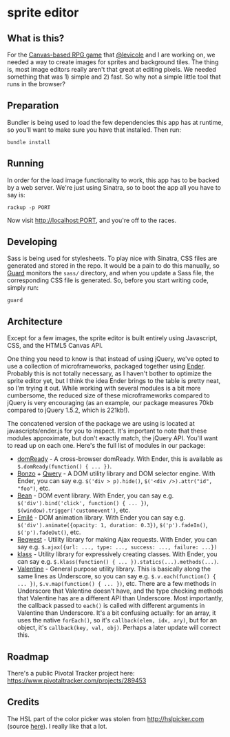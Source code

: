 # sprite editor

## What is this?

For the [Canvas-based RPG game](http://github.com/mcmire/rpg) that [@levicole](http://github.com/levicole) and I are working on, we needed a way to create images for sprites and background tiles. The thing is, most image editors really aren't that great at editing pixels. We needed something that was 1) simple and 2) fast. So why not a simple little tool that runs in the browser?

## Preparation

Bundler is being used to load the few dependencies this app has at runtime, so you'll want to make sure you have that installed. Then run:

    bundle install

## Running

In order for the load image functionality to work, this app has to be backed by a web server. We're just using Sinatra, so to boot the app all you have to say is:

    rackup -p PORT

Now visit <http://localhost:PORT>, and you're off to the races.

## Developing

Sass is being used for stylesheets. To play nice with Sinatra, CSS files are generated and stored in the repo. It would be a pain to do this manually, so [Guard](http://github.com/guard/guard) monitors the `sass/` directory, and when you update a Sass file, the corresponding CSS file is generated. So, before you start writing code, simply run:

    guard

## Architecture

Except for a few images, the sprite editor is built entirely using Javascript, CSS, and the HTML5 Canvas API.

One thing you need to know is that instead of using jQuery, we've opted to use a collection of microframeworks, packaged together using [Ender](http://ender.no.de). Probably this is not totally necessary, as I haven't bother to optimize the sprite editor yet, but I think the idea Ender brings to the table is pretty neat, so I'm trying it out. While working with several modules is a bit more cumbersome, the reduced size of these microframeworks compared to jQuery is very encouraging (as an example, our package measures 70kb compared to jQuery 1.5.2, which is 221kb!).

The concatened version of the package we are using is located at javascripts/ender.js for you to inspect. It's important to note that these modules approximate, but don't exactly match, the jQuery API. You'll want to read up on each one. Here's the full list of modules in our package:

* [domReady](http://github.com/ded/domready) - A cross-browser domReady. With Ender, this is available as `$.domReady(function() { ... })`.
* [Bonzo](http://github.com/ded/bonzo) + [Qwery](http://github.com/ded/qwery) - A DOM utility library and DOM selector engine. With Ender, you can say e.g. `$('div > p).hide()`, `$('<div />).attr("id", "foo")`, etc.
* [Bean](http://github.com/ded/bean) - DOM event library. With Ender, you can say e.g. `$('div').bind('click', function() { ... })`, `$(window).trigger('customevent')`, etc.
* [Emilé](http://github.com/madrobby/emile) - DOM animation library. With Ender you can say e.g. `$('div').animate({opacity: 1, duration: 0.3})`, `$('p').fadeIn()`, `$('p').fadeOut()`, etc.
* [Reqwest](http://github.com/ded/reqwest) - Utility library for making Ajax requests. With Ender, you can say e.g. `$.ajax({url: ..., type: ..., success: ..., failure: ...})`
* [klass](http://github.com/ded/klass) - Utility library for expressively creating classes. With Ender, you can say e.g. `$.klass(function() { ... }).statics(...).methods(...)`.
* [Valentine](http://github.com/ded/valentine) - General purpose utility library. This is basically along the same lines as Underscore, so you can say e.g. `$.v.each(function() { ... })`, `$.v.map(function() { ... })`, etc. There are a few methods in Underscore that Valentine doesn't have, and the type checking methods that Valentine has are a different API than Underscore. Most importantly, the callback passed to `each()` is called with different arguments in Valentine than Underscore. It's a bit confusing actually: for an array, it uses the native `forEach()`, so it's `callback(elem, idx, ary)`, but for an object, it's `callback(key, val, obj)`. Perhaps a later update will correct this.

## Roadmap

There's a public Pivotal Tracker project here: <https://www.pivotaltracker.com/projects/289453>

## Credits

The HSL part of the color picker was stolen from <http://hslpicker.com> (source [here](https://github.com/imathis/hsl-color-picker/)). I really like that a lot.